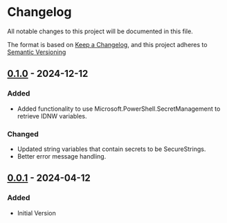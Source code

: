 # Changelog

All notable changes to this project will be documented in this file.

The format is based on [Keep a Changelog](https://keepachangelog.com/en/1.1.0/),
and this project adheres to [Semantic Versioning](https://semver.org/spec/v2.0.0.html)

## [0.1.0] - 2024-12-12

### Added

- Added functionality to use Microsoft.PowerShell.SecretManagement to retrieve IDNW variables.

### Changed

- Updated string variables that contain secrets to be SecureStrings.
- Better error message handling.

[0.1.0]: https://github.com/EUCTechTopics/PSIdentityNow/releases/tag/v0.1.0

## [0.0.1] - 2024-04-12

### Added

- Initial Version

[0.0.1]: https://github.com/EUCTechTopics/PSIdentityNow/releases/tag/v0.0.1